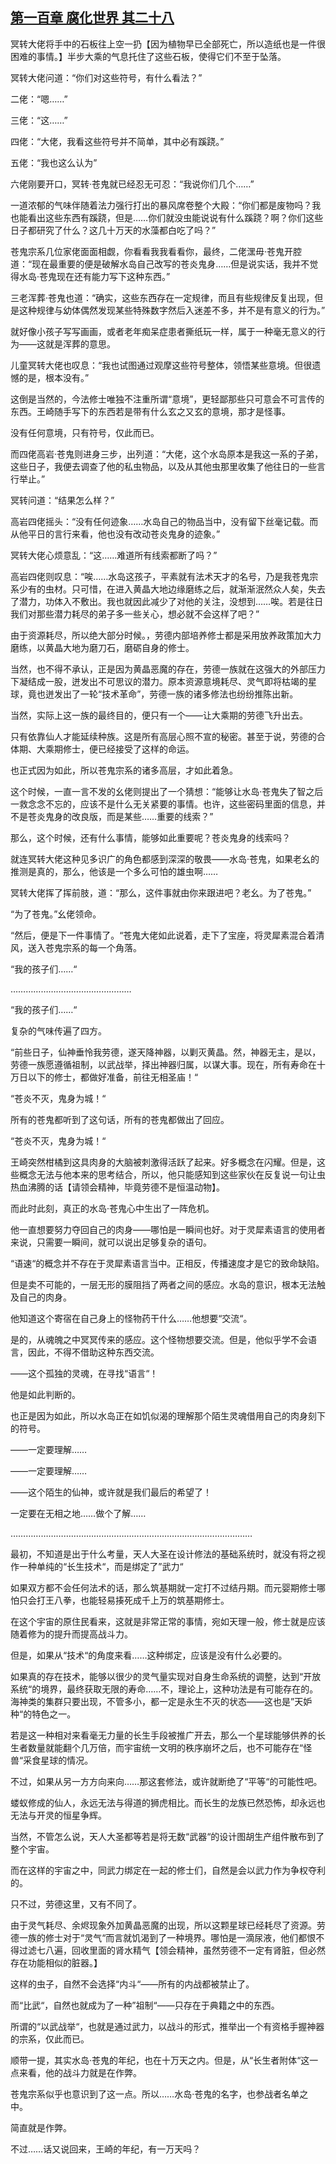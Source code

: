 ## [第一百章 腐化世界 其二十八](https://www.xxbiquge.com/11_11207/9211503.html)


  冥转大佬将手中的石板往上空一扔【因为植物早已全部死亡，所以造纸也是一件很困难的事情。】半步大乘的气息托住了这些石板，使得它们不至于坠落。

  冥转大佬问道：“你们对这些符号，有什么看法？”

  二佬：“嗯……”

  三佬：“这……”

  四佬：“大佬，我看这些符号并不简单，其中必有蹊跷。”

  五佬：“我也这么认为”

  六佬刚要开口，冥转·苍鬼就已经忍无可忍：“我说你们几个……”

  一道浓郁的气味伴随着法力强行打出的暴风席卷整个大殿：“你们都是废物吗？我也能看出这些东西有蹊跷，但是……你们就没虫能说说有什么蹊跷？啊？你们这些日子都研究了什么？这几十万天的水藻都白吃了吗？”

  苍鬼宗系几位家佬面面相觑，你看看我我看看你，最终，二佬潶毋·苍鬼开腔道：“现在最重要的便是破解水岛自己改写的苍炎鬼身……但是说实话，我并不觉得水岛·苍鬼现在还有能力写下这种东西。”

  三老浑葬·苍鬼也道：“确实，这些东西存在一定规律，而且有些规律反复出现，但是这种规律与幼体偶然发现某些特殊数字然后入迷差不多，并不是有意义的行为。”

  就好像小孩子写写画画，或者老年痴呆症患者撕纸玩一样，属于一种毫无意义的行为——这就是浑葬的意思。

  儿童冥转大佬也叹息：“我也试图通过观摩这些符号整体，领悟某些意境。但很遗憾的是，根本没有。”

  这倒是当然的，今法修士唯独不注重所谓“意境”，更轻鄙那些只可意会不可言传的东西。王崎随手写下的东西若是带有什么玄之又玄的意境，那才是怪事。

  没有任何意境，只有符号，仅此而已。

  而四佬高岩·苍鬼则进身三步，出列道：“大佬，这个水岛原本是我这一系的子弟，这些日子，我便去调查了他的私虫物品，以及从其他虫那里收集了他往日的一些言行举止。”

  冥转问道：“结果怎么样？”

  高岩四佬摇头：“没有任何迹象……水岛自己的物品当中，没有留下丝毫记载。而从他平日的言行来看，他也没有改动苍炎鬼身的迹象。”

  冥转大佬心烦意乱：“这……难道所有线索都断了吗？”

  高岩四佬则叹息：“唉……水岛这孩子，平素就有法术天才的名号，乃是我苍鬼宗系少有的虫材。只可惜，在进入黄晶大地边缘磨练之后，就渐渐泯然众人矣，失去了潜力，功体入不敷出。我也就因此减少了对他的关注，没想到……唉。若是往日我们对那些潜力耗尽的弟子多一些关心，想必就不会这样了吧？”

  由于资源耗尽，所以绝大部分时候。，劳德内部培养修士都是采用放养政策加大力磨练，以黄晶大地为磨刀石，磨砺自身的修士。

  当然，也不得不承认，正是因为黄晶恶魔的存在，劳德一族就在这强大的外部压力下凝结成一股，迸发出不可思议的潜力。原本资源意境耗尽、灵气即将枯竭的星球，竟也迸发出了一轮“技术革命”，劳德一族的诸多修法也纷纷推陈出新。

  当然，实际上这一族的最终目的，便只有一个——让大乘期的劳德飞升出去。

  只有依靠仙人才能延续种族。这是所有高层心照不宣的秘密。甚至于说，劳德的合体期、大乘期修士，便已经接受了这样的命运。

  也正式因为如此，所以苍鬼宗系的诸多高层，才如此着急。

  这个时候，一直一言不发的幺佬则提出了一个猜想：“能够让水岛·苍鬼失了智之后一救念念不忘的，应该不是什么无关紧要的事情。也许，这些密码里面的信息，并不是苍炎鬼身的改良版，而是某些……重要的线索？”

  那么，这个时候，还有什么事情，能够如此重要呢？苍炎鬼身的线索吗？

  就连冥转大佬这种见多识广的角色都感到深深的敬畏——水岛·苍鬼，如果老幺的推测是真的，那么，他该是一个多么可怕的雄虫啊……

  冥转大佬挥了挥前肢，道：“那么，这件事就由你来跟进吧？老幺。为了苍鬼。”

  “为了苍鬼。”幺佬领命。

  “然后，便是下一件事情了。“苍鬼大佬如此说着，走下了宝座，将灵犀素混合着清风，送入苍鬼宗系的每一个角落。

  “我的孩子们……“

  …………………………………………

  “我的孩子们……“

  复杂的气味传遍了四方。

  “前些日子，仙神垂怜我劳德，遂天降神器，以剿灭黄晶。然，神器无主，是以，劳德一族愿遵循祖制，以武战举，择出神器归属，以谋大事。现在，所有寿命在十万日以下的修士，都做好准备，前往无相圣庙！“

  “苍炎不灭，鬼身为城！“

  所有的苍鬼都听到了这句话，所有的苍鬼都做出了回应。

  “苍炎不灭，鬼身为城！“

  王崎突然柑橘到这具肉身的大脑被刺激得活跃了起来。好多概念在闪耀。但是，这些概念无法与他本来的思考结合，所以，他只能感知到这些家伙在反复说一句让虫热血沸腾的话【请领会精神，毕竟劳德不是恒温动物】。

  而此时此刻，真正的水岛·苍鬼心中生出了一阵危机。

  他一直想要努力夺回自己的肉身——哪怕是一瞬间也好。对于灵犀素语言的使用者来说，只需要一瞬间，就可以说出足够复杂的语句。

  “语速“的概念并不存在于灵犀素语言当中。正相反，传播速度才是它的致命缺陷。

  但是卖不可能的，一层无形的膜阻挡了两者之间的感应。水岛的意识，根本无法触及自己的肉身。

  他知道这个寄宿在自己身上的怪物药干什么……他想要“交流“。

  是的，从魂魄之中冥冥传来的感应。这个怪物想要交流。但是，他似乎学不会语言，因此，不得不借助这种东西交流。

  ——这个孤独的灵魂，在寻找“语言“！

  他是如此判断的。

  也正是因为如此，所以水岛正在如饥似渴的理解那个陌生灵魂借用自己的肉身刻下的符号。

  ——一定要理解……

  ——一定要理解……

  ——这个陌生的仙神，或许就是我们最后的希望了！

  一定要在无相之地……做个了解……

  ……………………………………………………………………………………

  最初，不知道是出于什么考量，天人大圣在设计修法的基础系统时，就没有将之视作一种单纯的“长生技术“，而是绑定了”武力“

  如果双方都不会任何法术的话，那么筑基期就一定打不过结丹期。而元婴期修士哪怕只会打王八拳，也能轻易揍死成千上万的筑基期修士。

  在这个宇宙的原住民看来，这就是非常正常的事情，宛如天理一般，修士就是应该随着修为的提升而提高战斗力。

  但是，如果从“技术“的角度来看……这种绑定，应该是没有什么必要的。

  如果真的存在技术，能够以很少的灵气量实现对自身生命系统的调整，达到“开放系统“的境界，最终获取无限的寿命……不，理论上，这种功法是有可能存在的。海神类的集群只要出现，不管多小，都一定是永生不灭的状态——这也是”天妒种“的特色之一。

  若是这一种相对来看毫无力量的长生手段被推广开去，那么一个星球能够供养的长生者数量就能翻个几万倍，而宇宙统一文明的秩序崩坏之后，也不可能存在“怪兽“采食星球的情况。

  不过，如果从另一方方向来向……那这套修法，或许就断绝了“平等“的可能性吧。

  蝼蚁修成的仙人，永远无法与得道的狮虎相比。而长生的龙族已然恐怖，却永远也无法与开灵的恒星争辉。

  当然，不管怎么说，天人大圣都等若是将无数“武器“的设计图胡生产组件散布到了整个宇宙。

  而在这样的宇宙之中，同武力绑定在一起的修士们，自然是会以武力作为争权夺利的。

  只不过，劳德这里，又有不同了。

  由于灵气耗尽、余烬现象外加黄晶恶魔的出现，所以这颗星球已经耗尽了资源。劳德一族的修士对于“灵气“而言就饥渴到了一种境界。哪怕是一滴尿液，他们都恨不得过滤七八遍，回收里面的肾水精气【领会精神，虽然劳德不一定有肾脏，但必然存在功能相似的脏器。】

  这样的虫子，自然不会选择“内斗“——所有的内战都被禁止了。

  而“比武“，自然也就成为了一种”祖制“——只存在于典籍之中的东西。

  所谓的“以武战举“，也就是通过武力，以战斗的形式，推举出一个有资格手握神器的宗系，仅此而已。

  顺带一提，其实水岛·苍鬼的年纪，也在十万天之内。但是，从“长生者附体“这一点来看，他的战斗力就是在作弊。

  苍鬼宗系似乎也意识到了这一点。所以……水岛·苍鬼的名字，也参战者名单之中。

  简直就是作弊。

  不过……话又说回来，王崎的年纪，有一万天吗？
